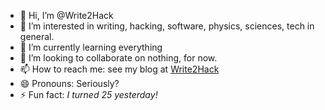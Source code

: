 - 👋 Hi, I’m @Write2Hack
- 👀 I’m interested in writing, hacking, software, physics, sciences, tech in general.
- 🌱 I’m currently learning everything
- 💞️ I’m looking to collaborate on nothing, for now.
- 📫 How to reach me: see my blog at [Write2Hack](write2hack.substack.com)
- 😄 Pronouns: Seriously?
- ⚡ Fun fact: _I turned 25 yesterday!_

<!---
Write2Hack/Write2Hack is a ✨ special ✨ repository because its `README.md` (this file) appears on your GitHub profile.
You can click the Preview link to take a look at your changes.
--->
